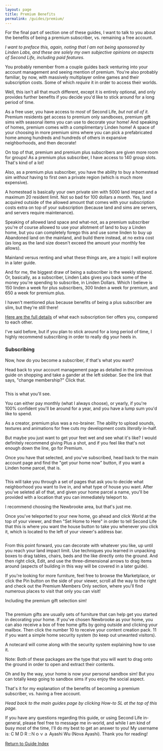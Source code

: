 ```yaml
---
layout: page
title: Premium Benefits
permalink: /guides/premium/
---
```


<p>For the final part of section one of these guides, I want to talk to you about the benefits of being a premium subscriber, vs. remaining a free account.</p>

<p><em>I want to preface this, again, noting that I am not being sponsored by Linden Labs, and these are solely my own subjective opinions on aspects of Second Life, including paid features.</em></p>

<p>You probably remember from a couple guides back venturing into your account management and seeing mention of premium. You're also probably familiar, by now, with massively multiplayer online games and their subscription costs. Some of which <em>require</em> it in order to access their worlds.</p>

<p>Well, this isn't all that much different, except it is entirely optional, and only provides further benefits if you decide you'd like to stick around for a long period of time.</p>

<p>As a free user, you have access to <em>most</em> of Second Life, <em>but not all of it.</em> Premium residents get access to premium only sandboxes, premium gift sims with seasonal items you can use to decorate your home! And speaking of homes, premium comes with a complimentary Linden home! A space of your choosing in more premium sims where you can pick a prefabricated home among hundreds and hundreds of others in expansive neighborhoods, and then decorate!</p>

<p>On top of that, premium and premium plus subscribers are given more room for groups! As a premium plus subscriber, I have access to 140 group slots. That's kind of a lot!</p>

<p>Also, as a premium plus subscriber, you have the ability to buy a homestead sim <em>without</em> having to first own a private region (which is much more expensive).</p>

<p>A homestead is basically your own private sim with 5000 land impact and a maximum 20 resident limit. Not so bad for 100 dollars a month. Yes, land acquired outside of the allowed amount that comes with your subscription costs extra on top of your subscription (because land and sims are servers, and servers require maintenance).</p>

<p>Speaking of allowed land space and what-not, as a premium subscriber you're of course allowed to use your allotment of land to buy a Linden home, but you can completely forego this and use some linden to buy up Abandoned land on the mainland, and build there instead, at no extra cost (as long as the land size doesn't exceed the amount your monthly fee allows).</p>

<p>Mainland versus renting and what these things are, are a topic I will explore in a later guide.</p>

<p>And for me, the biggest draw of being a subscriber is the weekly stipend. Or, basically, as a subscriber, Linden Labs gives you back some of the money you're spending to subscribe, in Linden Dollars. Which I believe is 150 linden a week for plus subscribers, 300 linden a week for premium, and 650 a week for premium plus.</p>

<p>I haven't mentioned plus because benefits of being a plus subscriber are slim, but they're still there! </p>

<p><a href="https://community.secondlife.com/knowledgebase/english/premium-membership-r346/#Plus">Here are the full details</a> of what each subscription tier offers you, compared to each other.</p><p>I've said before, but if you plan to stick around for a long period of time, I highly recommend subscribing in order to really dig your heels in.</p>

<h3 id="subscribing">Subscribing</h3>

<p>Now, how do you become a subscriber, if that's what you want?</p>

<p>Head back to your account management page as detailed in the previous guide on shopping and take a gander at the left sidebar. See the link that says, "change membership?" Click that.</p>

<figure class="kg-card kg-image-card"><img src="https://web.archive.org/web/20230120153535im_/https://revosa.live/content/images/2023/01/membership.png" class="kg-image" alt loading="lazy" srcset="https://web.archive.org/web/20230120153535im_/https://revosa.live/content/images/size/w600/2023/01/membership.png 600w, https://web.archive.org/web/20230120153535im_/https://revosa.live/content/images/2023/01/membership.png 976w" sizes="(min-width: 720px) 720px"></figure>

<p>This is what you'll see.</p>

<p>You can either pay monthly (what I always choose), or yearly, if you're 100% confident you'll be around for a year, and you have a lump sum you'd like to spend.</p>

<p>As a creator, premium plus was a no-brainer. The ability to upload sounds, textures and animations for free cuts my development costs <em>literally</em> in-half.</p>

<p>But maybe you just want to get your feet wet and see what it's like? I would definitely recommend giving Plus a shot, and if you feel like that's not enough down the line, go for Premium.</p>

<p>Once you have that selected, and you've subscribed, head back to the main account page and find the "get your home now" button, if you want a Linden home parcel, that is.</p>

<figure class="kg-card kg-image-card"><img src="https://web.archive.org/web/20230120153535im_/https://revosa.live/content/images/2023/01/get_home.png" class="kg-image" alt loading="lazy" srcset="https://web.archive.org/web/20230120153535im_/https://revosa.live/content/images/size/w600/2023/01/get_home.png 600w, https://web.archive.org/web/20230120153535im_/https://revosa.live/content/images/2023/01/get_home.png 711w"></figure

<p>This will take you through a set of pages that ask you to decide what neighborhood you want to live in, and what type of house you want. After you've seleted all of that, and given your home parcel a name, you'll be provided with a location that you can immediately teleport to.</p>

<p>I recommend choosing the Newbrooke area, but that's just me.</p>

<p>Once you've teleported to your new home, go ahead and click World at the top of your viewer, and then "Set Home to Here" in order to tell Second Life that this is where you want the house button to take you whenever you click it, which is located to the left of your viewer's address bar.</p>

<figure class="kg-card kg-image-card"><img src="https://web.archive.org/web/20230120153535im_/https://revosa.live/content/images/2023/01/set-home.png" class="kg-image" alt loading="lazy" srcset="https://web.archive.org/web/20230120153535im_/https://revosa.live/content/images/size/w600/2023/01/set-home.png 600w, https://web.archive.org/web/20230120153535im_/https://revosa.live/content/images/2023/01/set-home.png 916w" sizes="(min-width: 720px) 720px"></figure>

<p>From this point forward, you can decorate with whatever you like, up until you reach your land impact limit. Use techniques you learned in unpacking boxes to drag tables, chairs, beds and the like directly onto the ground. And then right click, Edit, and use the three-dimensional arrows to drag items around (aspects of building in this way will be covered in a later guide).</p>

<p>If you're looking for more furniture, feel free to browse the Marketplace, or click the Pin button on the side of your viewer, scroll all the way to the right and check out the Premium Members Only section, where you'll find numerous places to visit that only you can visit!</p>

<p>Including the premium gift selection sim!</p>

<figure class="kg-card kg-image-card"><img src="https://web.archive.org/web/20230120153535im_/https://revosa.live/content/images/2023/01/prem-area.png" class="kg-image" alt loading="lazy" srcset="https://web.archive.org/web/20230120153535im_/https://revosa.live/content/images/size/w600/2023/01/prem-area.png 600w, https://web.archive.org/web/20230120153535im_/https://revosa.live/content/images/2023/01/prem-area.png 896w" sizes="(min-width: 720px) 720px"></figure>

<p>The premium gifts are usually sets of furniture that can help get you started in decorating your home. If you've chosen Newbrooke as your home, you can also receive a box of free home gifts by going outside and clicking your mailbox. Then click the number 10 to receive your content creation pack. 11 if you want a simple home security system (to keep out unwanted visitors).</p>

<p>A notecard will come along with the security system explaining how to use it.</p>

<p>Note: Both of these packages are the type that you will want to drag onto the ground in order to open and extract their contents.</p>

<p>Oh and by the way, your home is now your personal sandbox sim! But you can totally keep going to sandbox sims if you enjoy the social aspect.</p>

<p>That's it for my explanation of the benefits of becoming a premium subscriber, vs. having a free account.</p>

<p><em><em><em><em><em><em><em><em>Head back to the main guides page by clicking How-to SL at the top of this page.</em></em></em></em></em></em></em></em></p>

<p>If you have any questions regarding this guide, or using Second Life in-general, please feel free to message me in-world, and while I am kind of busy most of the time, I'll do my best to get an answer to you! My username is: C M D R ::Ｎｏｖａ Ayashi Wu (Nova Ayashi). Thank you for reading!</p>

 [Return to Guide Index](/pages/howtosl/)